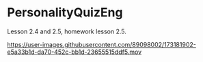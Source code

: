 # PersonalityQuizEng
Lesson 2.4 and 2.5, homework lesson 2.5.




https://user-images.githubusercontent.com/89098002/173181902-e5a33b1d-da70-452c-bb1d-23655515ddf5.mov

